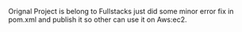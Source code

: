 Orignal Project is belong to Fullstacks just did some minor error fix in pom.xml and publish it so other can use it on Aws:ec2. 
